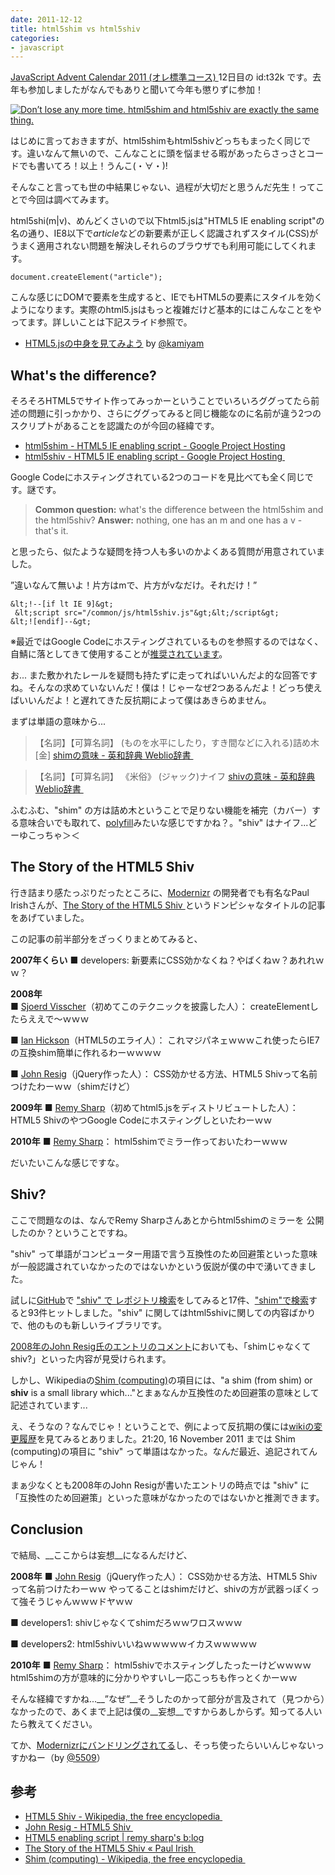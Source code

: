 ```yaml
---
date: 2011-12-12
title: html5shim vs html5shiv
categories:
- javascript
---
```

<a href="http://atnd.org/events/21980">JavaScript Advent Calendar 2011 (オレ標準コース) </a>12日目の id:t32k です。去年も参加しましたがなんでもありと聞いて今年も懲りずに参加！

<a href="http://keycss.com/html5/html5shim-vs-html5shiv.html"><img title="Don’t lose any more time." src="/static/blog/2011/12/same.png" alt="Don’t lose any more time. html5shim and html5shiv are exactly the same thing."></a>

はじめに言っておきますが、html5shimもhtml5shivどっちもまったく同じです。違いなんて無いので、こんなことに頭を悩ませる暇があったらさっさとコードでも書いてろ！以上！うんこ(・∀・)!

そんなこと言っても世の中結果じゃない、過程が大切だと思うんだ先生！ってことで今回は調べてみます。

html5shi(m|v)、めんどくさいので以下html5.jsは"HTML5 IE enabling script"の名の通り、IE8以下で<em>article</em>などの新要素が正しく認識されずスタイル(CSS)がうまく適用されない問題を解決しそれらのブラウザでも利用可能にしてくれます。

```
document.createElement("article");
```

こんな感じにDOMで要素を生成すると、IEでもHTML5の要素にスタイルを効くようになります。実際のhtml5.jsはもっと複雑だけど基本的にはこんなことをやってます。詳しいことは下記スライド参照で。

+ <a href="http://prog.re-d.net/demo/slide/20101218/index.html">HTML5.jsの中身を見てみよう</a> by <a href="https://twitter.com/#!/kamiyam">@kamiyam</a>
</ul>

## What's the difference?

そろそろHTML5でサイト作ってみっかーということでいろいろググってたら前述の問題に引っかかり、さらにググってみると同じ機能なのに名前が違う2つのスクリプトがあることを認識たのが今回の経緯です。

+ <a href="http://code.google.com/p/html5shim/">html5shim - HTML5 IE enabling script - Google Project Hosting</a>
+ <a href="http://code.google.com/p/html5shiv/">html5shiv - HTML5 IE enabling script - Google Project Hosting </a>
</ul>
Google Codeにホスティングされている2つのコードを見比べても全く同じです。謎です。

> __Common question:__ what's the difference between the html5shim and the html5shiv?
__Answer:__ nothing, one has an m and one has a v - that's it.

と思ったら、似たような疑問を持つ人も多いのかよくある質問が用意されていました。

”違いなんて無いよ！片方はmで、片方がvなだけ。それだけ！”

```
&lt;!--[if lt IE 9]&gt;
 &lt;script src="/common/js/html5shiv.js"&gt;&lt;/script&gt;
&lt;![endif]--&gt;
```

※最近ではGoogle Codeにホスティングされているものを参照するのではなく、自鯖に落としてきて使用することが<a href="http://www.skyward-design.net/blog/archives/000134.html">推奨されています</a>。

お... また敷かれたレールを疑問も持たずに走ってればいいんだよ的な回答ですね。そんなの求めていないんだ！僕は！じゃーなぜ2つあるんだよ！どっち使えばいいんだよ！と遅れてきた反抗期によって僕はあきらめません。

まずは単語の意味から...

> 【名詞】【可算名詞】
(ものを水平にしたり，すき間などに入れる)詰め木[金]
<a href="http://ejje.weblio.jp/content/shim"> shimの意味 - 英和辞典 Weblio辞書 </a>

>【名詞】【可算名詞】
《米俗》 (ジャック)ナイフ
<a href="http://ejje.weblio.jp/content/shiv"> shivの意味 - 英和辞典 Weblio辞書 </a>

ふむふむ、"shim" の方は詰め木ということで足りない機能を補完（カバー）する意味合いでも取れて、<a href="https://github.com/Modernizr/Modernizr/wiki/HTML5-Cross-Browser-Polyfills">polyfill</a>みたいな感じですかね？。"shiv" はナイフ...どーゆこっちゃ＞＜

## The Story of the HTML5 Shiv

行き詰まり感たっぷりだったところに、<a href="https://t32k.me/mol/log/trackhtml5inga-with-modernizr/">Modernizr</a> の開発者でも有名なPaul Irishさんが、<a href="http://paulirish.com/2011/the-history-of-the-html5-shiv/">The Story of the HTML5 Shiv </a>というドンピシャなタイトルの記事をあげていました。

この記事の前半部分をざっくりまとめてみると、

__2007年くらい__
■ developers:
新要素にCSS効かなくね？やばくねｗ？あれれｗｗ？

__2008年__  
■ <a href="http://intertwingly.net/blog/2008/01/22/Best-Standards-Support#c1201006277"> Sjoerd Visscher</a>（初めてこのテクニックを披露した人）：
createElementしたらええで〜ｗｗｗ

■ <a href="http://ln.hixie.ch/?start=1201080691&amp;count=1"> Ian Hickson</a>（HTML5のエライ人）：
これマジパネェｗｗｗこれ使ったらIE7の互換shim簡単に作れるわーｗｗｗｗ

■ <a href="http://ejohn.org/blog/html5-shiv/">John Resig</a>（jQuery作った人）：
CSS効かせる方法、HTML5 Shivって名前つけたわーｗｗ（shimだけど）

__2009年__
■ <a href="http://remysharp.com/2009/01/07/html5-enabling-script/"> Remy Sharp</a>（初めてhtml5.jsをディストリビュートした人）：
HTML5 ShivのやつGoogle Codeにホスティングしといたわーｗｗ

__2010年__
■ <a href="http://code.google.com/p/html5shim/source/detail?r=2">Remy Sharp</a>：
html5shimでミラー作っておいたわーｗｗｗ

だいたいこんな感じですな。

## Shiv?

ここで問題なのは、なんでRemy Sharpさんあとからhtml5shimのミラーを 公開したのか？ということですね。

"shiv" って単語がコンピューター用語で言う互換性のため回避策といった意味が一般認識されていなかったのではないかという仮説が僕の中で湧いてきました。

試しに<a href="https://github.com/">GitHub</a>で <a href="https://github.com/search?q=shiv&amp;type=Everything&amp;repo=&amp;langOverride=&amp;start_value=1">"shiv" で レポジトリ検索</a>をしてみると17件、<a href="https://github.com/search?type=Everything&amp;language=&amp;q=shim&amp;repo=&amp;langOverride=&amp;x=0&amp;y=0&amp;start_value=1">"shim"で検索</a>すると93件ヒットしました。"shiv" に関してはhtml5shivに関しての内容ばかりで、他のものも新しいライブラリです。

<a href="http://ejohn.org/blog/html5-shiv/#comment-296934">2008年のJohn Resig氏のエントリのコメント</a>においても、「shimじゃなくてshiv?」といった内容が見受けられます。

しかし、Wikipediaの<a href="http://en.wikipedia.org/wiki/Shim_(computing)">Shim (computing)</a>の項目には、"a shim (from shim) or __shiv__ is a small library which..."とまぁなんか互換性のため回避策の意味として記述されています...

え、そうなの？なんでじゃ！ということで、例によって反抗期の僕には<a href="http://en.wikipedia.org/w/index.php?title=Shim_(computing)&amp;action=history">wikiの変更履歴</a>を見てみるとありました。21:20, 16 November 2011‎ までは Shim (computing)の項目に "shiv" って単語はなかった。なんだ最近、追記されてんじゃん！

まぁ少なくとも2008年のJohn Resigが書いたエントリの時点では "shiv" に「互換性のため回避策」といった意味がなかったのではないかと推測できます。

## Conclusion

で結局、__ここからは妄想__になるんだけど、

__2008年__
■ <a href="http://ejohn.org/blog/html5-shiv/">John Resig</a>（jQuery作った人）：
CSS効かせる方法、HTML5 Shivって名前つけたわーｗｗ
やってることはshimだけど、shivの方が武器っぽくって強そうじゃんｗｗｗドヤｗｗ

■ developers1:
shivじゃなくてshimだろｗｗワロスｗｗｗ

■ developers2:
html5shivいいねｗｗｗｗｗイカスｗｗｗｗｗ

__2010年__
■ <a href="http://code.google.com/p/html5shim/source/detail?r=2">Remy Sharp</a>：
html5shivでホスティングしたったーけどｗｗｗｗ
html5shimの方が意味的に分かりやすいし一応こっちも作っとくかーｗｗ

そんな経緯ですかね...__”なぜ”__そうしたのかって部分が言及されて（見つから）なかったので、あくまで上記は僕の__妄想__ですからあしからず。知ってる人いたら教えてください。

てか、<a href="http://www.modernizr.com/download/">Modernizrにバンドリングされてる</a>し、そっち使ったらいいんじゃないっすかねー（by <a href="https://twitter.com/#!/5509">@5509</a>）

## 参考

+ <a href="http://en.wikipedia.org/wiki/HTML5_Shiv">HTML5 Shiv - Wikipedia, the free encyclopedia </a>
+ <a href="http://ejohn.org/blog/html5-shiv/">John Resig - HTML5 Shiv </a>
+ <a href="http://remysharp.com/2009/01/07/html5-enabling-script/">HTML5 enabling script | remy sharp's b:log</a>
+ <a href="http://paulirish.com/2011/the-history-of-the-html5-shiv/">The Story of the HTML5 Shiv « Paul Irish </a>
+ <a href="http://en.wikipedia.org/wiki/Shim_(computing)">Shim (computing) - Wikipedia, the free encyclopedia </a>
